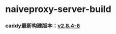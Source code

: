 # naiveproxy-server-build
### caddy最新构建版本：[v2.8.4-6](https://github.com/nomeqc/naiveproxy-server-build/releases/download/v2.8.4-6/caddy)
